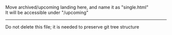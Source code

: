 Move archived/upcoming landing here, and name it as "single.html"<br />
It will be accessible under "/upcoming"

---
Do not delete this file; it is needed to preserve git tree structure
